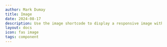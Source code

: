 ```yaml
---
author: Mark Dumay
title: Image
date: 2024-08-17
description: Use the image shortcode to display a responsive image with a specific aspect ratio.
layout: docs
icon: fas image
tags: component
---
```



